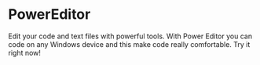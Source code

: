 # PowerEditor
Edit your code and text files with powerful tools. With Power Editor you can code on any Windows device and this make code really comfortable. Try it right now!
